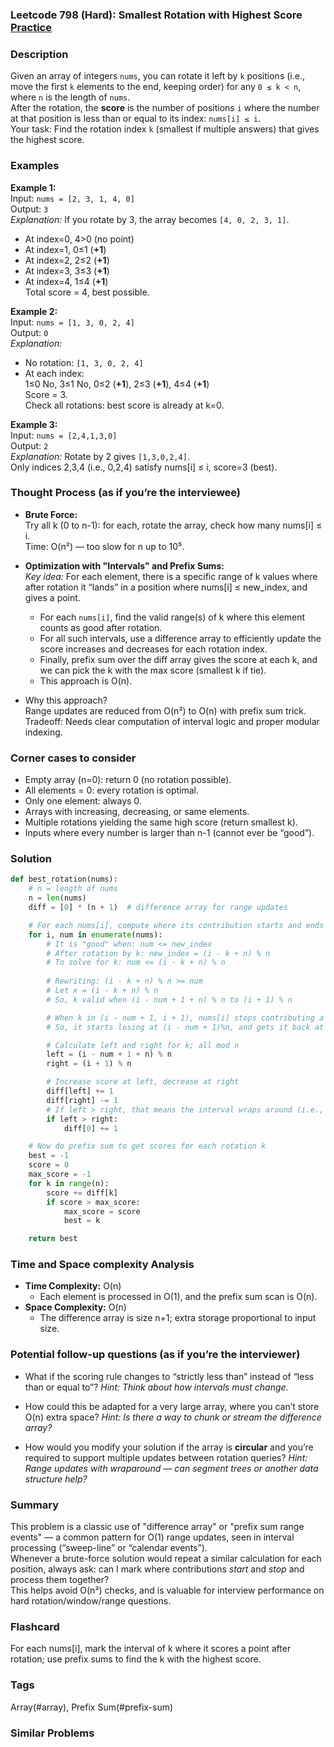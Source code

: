 ### Leetcode 798 (Hard): Smallest Rotation with Highest Score [Practice](https://leetcode.com/problems/smallest-rotation-with-highest-score)

### Description  
Given an array of integers `nums`, you can rotate it left by `k` positions (i.e., move the first `k` elements to the end, keeping order) for any `0 ≤ k < n`, where `n` is the length of `nums`.  
After the rotation, the **score** is the number of positions `i` where the number at that position is less than or equal to its index: `nums[i] ≤ i`.  
Your task: Find the rotation index `k` (smallest if multiple answers) that gives the highest score.

### Examples  

**Example 1:**  
Input: `nums = [2, 3, 1, 4, 0]`  
Output: `3`  
*Explanation:*
If you rotate by 3, the array becomes `[4, 0, 2, 3, 1]`.
- At index=0, 4>0 (no point)  
- At index=1, 0≤1 (**+1**)  
- At index=2, 2≤2 (**+1**)  
- At index=3, 3≤3 (**+1**)  
- At index=4, 1≤4 (**+1**)  
Total score = 4, best possible.  

**Example 2:**  
Input: `nums = [1, 3, 0, 2, 4]`  
Output: `0`  
*Explanation:*
- No rotation: `[1, 3, 0, 2, 4]`
- At each index:  
  1≤0 No, 3≤1 No, 0≤2 (**+1**), 2≤3 (**+1**), 4≤4 (**+1**)  
Score = 3.  
Check all rotations: best score is already at k=0.

**Example 3:**  
Input: `nums = [2,4,1,3,0]`  
Output: `2`  
*Explanation:*
Rotate by 2 gives `[1,3,0,2,4]`.  
Only indices 2,3,4 (i.e., 0,2,4) satisfy nums[i] ≤ i, score=3 (best).  

### Thought Process (as if you’re the interviewee)  
- **Brute Force:**  
  Try all k (0 to n-1): for each, rotate the array, check how many nums[i] ≤ i.  
  Time: O(n²) — too slow for n up to 10⁵.

- **Optimization with "Intervals" and Prefix Sums:**  
  *Key idea:* For each element, there is a specific range of k values where after rotation it “lands” in a position where nums[i] ≤ new_index, and gives a point.  
  - For each `nums[i]`, find the valid range(s) of k where this element counts as good after rotation.
  - For all such intervals, use a difference array to efficiently update the score increases and decreases for each rotation index.
  - Finally, prefix sum over the diff array gives the score at each k, and we can pick the k with the max score (smallest k if tie).
  - This approach is O(n).

- Why this approach?  
  Range updates are reduced from O(n²) to O(n) with prefix sum trick.  
  Tradeoff: Needs clear computation of interval logic and proper modular indexing.

### Corner cases to consider  
- Empty array (n=0): return 0 (no rotation possible).
- All elements = 0: every rotation is optimal.
- Only one element: always 0.
- Arrays with increasing, decreasing, or same elements.
- Multiple rotations yielding the same high score (return smallest k).
- Inputs where every number is larger than n-1 (cannot ever be “good”).

### Solution

```python
def best_rotation(nums):
    # n = length of nums
    n = len(nums)
    diff = [0] * (n + 1)  # difference array for range updates

    # For each nums[i], compute where its contribution starts and ends
    for i, num in enumerate(nums):
        # It is "good" when: num <= new_index
        # After rotation by k: new_index = (i - k + n) % n
        # To solve for k: num <= (i - k + n) % n
        
        # Rewriting: (i - k + n) % n >= num
        # Let x = (i - k + n) % n
        # So, k valid when (i - num + 1 + n) % n to (i + 1) % n

        # When k in [i - num + 1, i + 1), nums[i] stops contributing a score (+1)
        # So, it starts losing at (i - num + 1)%n, and gets it back at (i + 1)%n

        # Calculate left and right for k; all mod n
        left = (i - num + 1 + n) % n
        right = (i + 1) % n

        # Increase score at left, decrease at right
        diff[left] += 1
        diff[right] -= 1
        # If left > right, that means the interval wraps around (i.e., the interval [left, n) ∪ [0, right))
        if left > right:
            diff[0] += 1

    # Now do prefix sum to get scores for each rotation k
    best = -1
    score = 0
    max_score = -1
    for k in range(n):
        score += diff[k]
        if score > max_score:
            max_score = score
            best = k

    return best
```

### Time and Space complexity Analysis  

- **Time Complexity:** O(n)
  - Each element is processed in O(1), and the prefix sum scan is O(n).
- **Space Complexity:** O(n)
  - The difference array is size n+1; extra storage proportional to input size.

### Potential follow-up questions (as if you’re the interviewer)  

- What if the scoring rule changes to “strictly less than” instead of “less than or equal to”?
  *Hint: Think about how intervals must change.*

- How could this be adapted for a very large array, where you can’t store O(n) extra space?
  *Hint: Is there a way to chunk or stream the difference array?*

- How would you modify your solution if the array is **circular** and you’re required to support multiple updates between rotation queries?
  *Hint: Range updates with wraparound — can segment trees or another data structure help?*

### Summary
This problem is a classic use of "difference array" or "prefix sum range events" — a common pattern for O(1) range updates, seen in interval processing (“sweep-line” or “calendar events”).  
Whenever a brute-force solution would repeat a similar calculation for each position, always ask: can I mark where contributions *start* and *stop* and process them together?  
This helps avoid O(n²) checks, and is valuable for interview performance on hard rotation/window/range questions.


### Flashcard
For each nums[i], mark the interval of k where it scores a point after rotation; use prefix sums to find the k with the highest score.

### Tags
Array(#array), Prefix Sum(#prefix-sum)

### Similar Problems
